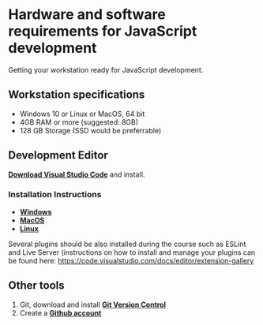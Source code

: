 # Hardware and software requirements for JavaScript development

Getting your workstation ready for JavaScript development.
## Workstation specifications
- Windows 10 or Linux or MacOS, 64 bit
- 4GB RAM or more (suggested: 8GB)
- 128 GB Storage (SSD would be preferrable)

## Development Editor
**[Download Visual Studio Code](https://code.visualstudio.com/)** and install.

### Installation Instructions
- **[Windows](https://code.visualstudio.com/docs/setup/windows)**
- **[MacOS](https://code.visualstudio.com/docs/setup/mac)**
- **[Linux](https://code.visualstudio.com/docs/setup/linux)**

Several plugins should be also installed during the course such as ESLint and Live Server
(instructions on how to install and manage your plugins can be found here: https://code.visualstudio.com/docs/editor/extension-gallery

## Other tools
1. Git, download and install **[Git Version Control](https://git-scm.com/downloads)**
2. Create a **[Github account](https://github.com/join)**
